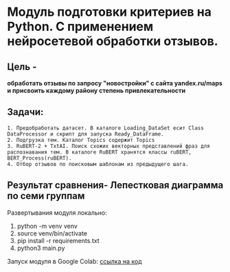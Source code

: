 
# Модуль подготовки критериев на Python. С применением нейросетевой обработки отзывов.  

## Цель - 
**обработать отзывы по запросу "новостройки" с сайта yandex.ru/maps и присвоить каждому району степень привлекательности**

## Задачи:
    1. Предобработать датасет. В каталоге Loading_DataSet есит Class DataProcessor и скрипт для запуска Ready_DataFrame.
    2. Подгрузка тем. Каталог Topics содержит Topics
    3. RuBERT-2 + TxtAI. Поиск схожих векторных представлений фраз для распознавания тем. В каталоге RuBERT хранятся классы ruBERT, BERT_Process(ruBERT).
    4. Отбор отзывов по поисковым шаблонам из предыдущего шага.  

## Результат сравнения- Лепестковая диаграмма по семи группам

Развертывания модуля локально: 

1. python -m venv venv
2. source venv/bin/activate
3. pip install -r requirements.txt
4. python3 main&#46;py

Запуск модуля в Google Colab: 
[ссылка на код](https://colab.research.google.com/drive/1RdSNP5cAV2ZQGXLf6vxykboap8o2hJTD?usp=sharing)

